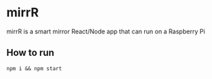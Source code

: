 # mirrR

mirrR is a smart mirror React/Node app that can run on a Raspberry Pi

## How to run

`npm i && npm start`
